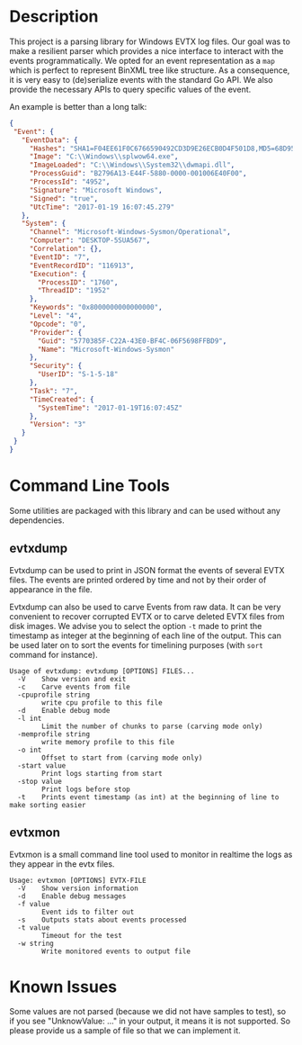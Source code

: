 # Description

This project is a parsing library for Windows EVTX log files. Our goal was to
make a resilient parser which provides a nice interface to interact with the
events programmatically. We opted for an event representation as a `map` which
is perfect to represent BinXML tree like structure. As a consequence, it is very
easy to (de)serialize events with the standard Go API. We also provide the
necessary APIs to query specific values of the event.

An example is better than a long talk:
 ```json
 {
  "Event": {
    "EventData": {
      "Hashes": "SHA1=F04EE61F0C6766590492CD3D9E26ECB0D4F501D8,MD5=68D9577E9E9E3A3DF0348AB3B86242B1,SHA256=7AE581DB760BCEEE4D18D6DE7BB98F46584656A65D9435B4E0C4223798F416D2,IMPHASH=ADB9F71ACD4F7D3CF761AB6C59A7F1E5",
      "Image": "C:\\Windows\\splwow64.exe",
      "ImageLoaded": "C:\\Windows\\System32\\dwmapi.dll",
      "ProcessGuid": "B2796A13-E44F-5880-0000-001006E40F00",
      "ProcessId": "4952",
      "Signature": "Microsoft Windows",
      "Signed": "true",
      "UtcTime": "2017-01-19 16:07:45.279"
    },
    "System": {
      "Channel": "Microsoft-Windows-Sysmon/Operational",
      "Computer": "DESKTOP-5SUA567",
      "Correlation": {},
      "EventID": "7",
      "EventRecordID": "116913",
      "Execution": {
        "ProcessID": "1760",
        "ThreadID": "1952"
      },
      "Keywords": "0x8000000000000000",
      "Level": "4",
      "Opcode": "0",
      "Provider": {
        "Guid": "5770385F-C22A-43E0-BF4C-06F5698FFBD9",
        "Name": "Microsoft-Windows-Sysmon"
      },
      "Security": {
        "UserID": "S-1-5-18"
      },
      "Task": "7",
      "TimeCreated": {
        "SystemTime": "2017-01-19T16:07:45Z"
      },
      "Version": "3"
    }
  }
}
 ```

# Command Line Tools

Some utilities are packaged with this library and can be used without any
dependencies.

## evtxdump

Evtxdump can be used to print in JSON format the events of several EVTX files.
The events are printed ordered by time and not by their order of appearance in
the file.

Evtxdump can also be used to carve Events from raw data. It can be very convenient
to recover corrupted EVTX or to carve deleted EVTX files from disk images. We advise
you to select the option `-t` made to print the timestamp as integer at the
beginning of each line of the output. This can be used later on to sort the events
for timelining purposes (with `sort` command for instance).

```
Usage of evtxdump: evtxdump [OPTIONS] FILES...
  -V	Show version and exit
  -c	Carve events from file
  -cpuprofile string
    	write cpu profile to this file
  -d	Enable debug mode
  -l int
    	Limit the number of chunks to parse (carving mode only)
  -memprofile string
    	write memory profile to this file
  -o int
    	Offset to start from (carving mode only)
  -start value
    	Print logs starting from start
  -stop value
    	Print logs before stop
  -t	Prints event timestamp (as int) at the beginning of line to make sorting easier
```

## evtxmon

Evtxmon is a small command line tool used to monitor in realtime the logs as they
appear in the evtx files.

```
Usage: evtxmon [OPTIONS] EVTX-FILE
  -V	Show version information
  -d	Enable debug messages
  -f value
    	Event ids to filter out
  -s	Outputs stats about events processed
  -t value
    	Timeout for the test
  -w string
    	Write monitored events to output file
```

# Known Issues

Some values are not parsed (because we did not have samples to test), so if you
see "UnknowValue: ..." in your output, it means it is not supported. So please
provide us a sample of file so that we can implement it.
